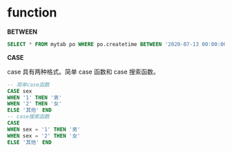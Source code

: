 # function

**BETWEEN**

```sql
SELECT * FROM mytab po WHERE po.createtime BETWEEN '2020-07-13 00:00:00' AND '2020-07-14 00:00:00'
```

**CASE**

case 具有两种格式。简单 case 函数和 case 搜索函数。

```sql
-- 简单case函数
CASE sex
WHEN '1' THEN '男'
WHEN '2' THEN '女'
ELSE '其他' END
-- case搜索函数
CASE
WHEN sex = '1' THEN '男'
WHEN sex = '2' THEN '女'
ELSE '其他' END
```

